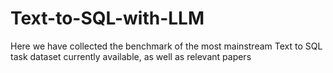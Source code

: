 # Text-to-SQL-with-LLM
Here we have collected the benchmark of the most mainstream Text to SQL task dataset currently available, as well as relevant papers
